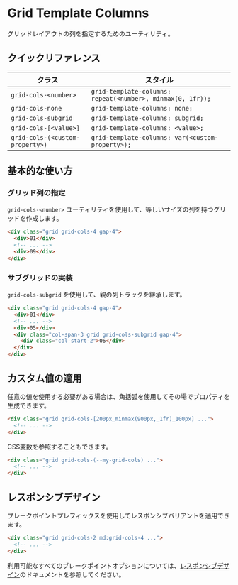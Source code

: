 # Grid Template Columns

グリッドレイアウトの列を指定するためのユーティリティ。

## クイックリファレンス

| クラス | スタイル |
|-------|--------|
| `grid-cols-<number>` | `grid-template-columns: repeat(<number>, minmax(0, 1fr));` |
| `grid-cols-none` | `grid-template-columns: none;` |
| `grid-cols-subgrid` | `grid-template-columns: subgrid;` |
| `grid-cols-[<value>]` | `grid-template-columns: <value>;` |
| `grid-cols-(<custom-property>)` | `grid-template-columns: var(<custom-property>);` |

## 基本的な使い方

### グリッド列の指定

`grid-cols-<number>` ユーティリティを使用して、等しいサイズの列を持つグリッドを作成します。

```html
<div class="grid grid-cols-4 gap-4">
  <div>01</div>
  <!-- ... -->
  <div>09</div>
</div>
```

### サブグリッドの実装

`grid-cols-subgrid` を使用して、親の列トラックを継承します。

```html
<div class="grid grid-cols-4 gap-4">
  <div>01</div>
  <!-- ... -->
  <div>05</div>
  <div class="col-span-3 grid grid-cols-subgrid gap-4">
    <div class="col-start-2">06</div>
  </div>
</div>
```

## カスタム値の適用

任意の値を使用する必要がある場合は、角括弧を使用してその場でプロパティを生成できます。

```html
<div class="grid grid-cols-[200px_minmax(900px,_1fr)_100px] ...">
  <!-- ... -->
</div>
```

CSS変数を参照することもできます。

```html
<div class="grid grid-cols-(--my-grid-cols) ...">
  <!-- ... -->
</div>
```

## レスポンシブデザイン

ブレークポイントプレフィックスを使用してレスポンシブバリアントを適用できます。

```html
<div class="grid grid-cols-2 md:grid-cols-4 ...">
  <!-- ... -->
</div>
```

利用可能なすべてのブレークポイントオプションについては、[レスポンシブデザイン](/docs/responsive-design)のドキュメントを参照してください。
